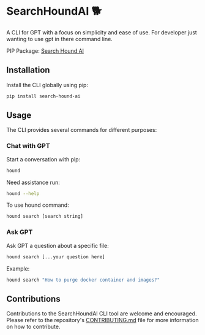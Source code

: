# SearchHoundAI  🐕 

A CLI for GPT with a focus on simplicity and ease of use. For developer just wanting to use gpt in there command line.

PIP Package: [Search Hound AI](https://pypi.org/project/search-hound-ai/)

## Installation

Install the CLI globally using pip: 

```bash
pip install search-hound-ai
```

## Usage

The CLI provides several commands for different purposes:

### Chat with GPT

Start a conversation with pip:

```bash
hound
```

Need assistance run:

```bash
hound --help
```

To use hound command:

```bash
hound search [search string]
```

### Ask GPT

Ask GPT a question about a specific file:

```bash
hound search [...your question here]
```

Example:

```bash
hound search "How to purge docker container and images?"
```

## Contributions

Contributions to the SearchHoundAI CLI tool are welcome and encouraged. Please refer to the repository's [CONTRIBUTING.md](http://contributing.md/) file for more information on how to contribute.

